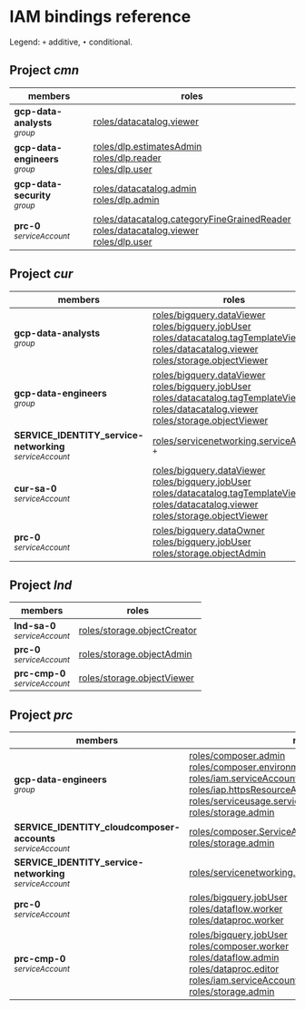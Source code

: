 # IAM bindings reference

Legend: <code>+</code> additive, <code>•</code> conditional.

## Project <i>cmn</i>

| members | roles |
|---|---|
|<b>gcp-data-analysts</b><br><small><i>group</i></small>|[roles/datacatalog.viewer](https://cloud.google.com/iam/docs/understanding-roles#datacatalog.viewer) |
|<b>gcp-data-engineers</b><br><small><i>group</i></small>|[roles/dlp.estimatesAdmin](https://cloud.google.com/iam/docs/understanding-roles#dlp.estimatesAdmin) <br>[roles/dlp.reader](https://cloud.google.com/iam/docs/understanding-roles#dlp.reader) <br>[roles/dlp.user](https://cloud.google.com/iam/docs/understanding-roles#dlp.user) |
|<b>gcp-data-security</b><br><small><i>group</i></small>|[roles/datacatalog.admin](https://cloud.google.com/iam/docs/understanding-roles#datacatalog.admin) <br>[roles/dlp.admin](https://cloud.google.com/iam/docs/understanding-roles#dlp.admin) |
|<b>prc-0</b><br><small><i>serviceAccount</i></small>|[roles/datacatalog.categoryFineGrainedReader](https://cloud.google.com/iam/docs/understanding-roles#datacatalog.categoryFineGrainedReader) <br>[roles/datacatalog.viewer](https://cloud.google.com/iam/docs/understanding-roles#datacatalog.viewer) <br>[roles/dlp.user](https://cloud.google.com/iam/docs/understanding-roles#dlp.user) |

## Project <i>cur</i>

| members | roles |
|---|---|
|<b>gcp-data-analysts</b><br><small><i>group</i></small>|[roles/bigquery.dataViewer](https://cloud.google.com/iam/docs/understanding-roles#bigquery.dataViewer) <br>[roles/bigquery.jobUser](https://cloud.google.com/iam/docs/understanding-roles#bigquery.jobUser) <br>[roles/datacatalog.tagTemplateViewer](https://cloud.google.com/iam/docs/understanding-roles#datacatalog.tagTemplateViewer) <br>[roles/datacatalog.viewer](https://cloud.google.com/iam/docs/understanding-roles#datacatalog.viewer) <br>[roles/storage.objectViewer](https://cloud.google.com/iam/docs/understanding-roles#storage.objectViewer) |
|<b>gcp-data-engineers</b><br><small><i>group</i></small>|[roles/bigquery.dataViewer](https://cloud.google.com/iam/docs/understanding-roles#bigquery.dataViewer) <br>[roles/bigquery.jobUser](https://cloud.google.com/iam/docs/understanding-roles#bigquery.jobUser) <br>[roles/datacatalog.tagTemplateViewer](https://cloud.google.com/iam/docs/understanding-roles#datacatalog.tagTemplateViewer) <br>[roles/datacatalog.viewer](https://cloud.google.com/iam/docs/understanding-roles#datacatalog.viewer) <br>[roles/storage.objectViewer](https://cloud.google.com/iam/docs/understanding-roles#storage.objectViewer) |
|<b>SERVICE_IDENTITY_service-networking</b><br><small><i>serviceAccount</i></small>|[roles/servicenetworking.serviceAgent](https://cloud.google.com/iam/docs/understanding-roles#servicenetworking.serviceAgent) <code>+</code>|
|<b>cur-sa-0</b><br><small><i>serviceAccount</i></small>|[roles/bigquery.dataViewer](https://cloud.google.com/iam/docs/understanding-roles#bigquery.dataViewer) <br>[roles/bigquery.jobUser](https://cloud.google.com/iam/docs/understanding-roles#bigquery.jobUser) <br>[roles/datacatalog.tagTemplateViewer](https://cloud.google.com/iam/docs/understanding-roles#datacatalog.tagTemplateViewer) <br>[roles/datacatalog.viewer](https://cloud.google.com/iam/docs/understanding-roles#datacatalog.viewer) <br>[roles/storage.objectViewer](https://cloud.google.com/iam/docs/understanding-roles#storage.objectViewer) |
|<b>prc-0</b><br><small><i>serviceAccount</i></small>|[roles/bigquery.dataOwner](https://cloud.google.com/iam/docs/understanding-roles#bigquery.dataOwner) <br>[roles/bigquery.jobUser](https://cloud.google.com/iam/docs/understanding-roles#bigquery.jobUser) <br>[roles/storage.objectAdmin](https://cloud.google.com/iam/docs/understanding-roles#storage.objectAdmin) |

## Project <i>lnd</i>

| members | roles |
|---|---|
|<b>lnd-sa-0</b><br><small><i>serviceAccount</i></small>|[roles/storage.objectCreator](https://cloud.google.com/iam/docs/understanding-roles#storage.objectCreator) |
|<b>prc-0</b><br><small><i>serviceAccount</i></small>|[roles/storage.objectAdmin](https://cloud.google.com/iam/docs/understanding-roles#storage.objectAdmin) |
|<b>prc-cmp-0</b><br><small><i>serviceAccount</i></small>|[roles/storage.objectViewer](https://cloud.google.com/iam/docs/understanding-roles#storage.objectViewer) |

## Project <i>prc</i>

| members | roles |
|---|---|
|<b>gcp-data-engineers</b><br><small><i>group</i></small>|[roles/composer.admin](https://cloud.google.com/iam/docs/understanding-roles#composer.admin) <br>[roles/composer.environmentAndStorageObjectAdmin](https://cloud.google.com/iam/docs/understanding-roles#composer.environmentAndStorageObjectAdmin) <br>[roles/iam.serviceAccountUser](https://cloud.google.com/iam/docs/understanding-roles#iam.serviceAccountUser) <br>[roles/iap.httpsResourceAccessor](https://cloud.google.com/iam/docs/understanding-roles#iap.httpsResourceAccessor) <br>[roles/serviceusage.serviceUsageConsumer](https://cloud.google.com/iam/docs/understanding-roles#serviceusage.serviceUsageConsumer) <br>[roles/storage.admin](https://cloud.google.com/iam/docs/understanding-roles#storage.admin) |
|<b>SERVICE_IDENTITY_cloudcomposer-accounts</b><br><small><i>serviceAccount</i></small>|[roles/composer.ServiceAgentV2Ext](https://cloud.google.com/iam/docs/understanding-roles#composer.ServiceAgentV2Ext) <br>[roles/storage.admin](https://cloud.google.com/iam/docs/understanding-roles#storage.admin) |
|<b>SERVICE_IDENTITY_service-networking</b><br><small><i>serviceAccount</i></small>|[roles/servicenetworking.serviceAgent](https://cloud.google.com/iam/docs/understanding-roles#servicenetworking.serviceAgent) <code>+</code>|
|<b>prc-0</b><br><small><i>serviceAccount</i></small>|[roles/bigquery.jobUser](https://cloud.google.com/iam/docs/understanding-roles#bigquery.jobUser) <br>[roles/dataflow.worker](https://cloud.google.com/iam/docs/understanding-roles#dataflow.worker) <br>[roles/dataproc.worker](https://cloud.google.com/iam/docs/understanding-roles#dataproc.worker) |
|<b>prc-cmp-0</b><br><small><i>serviceAccount</i></small>|[roles/bigquery.jobUser](https://cloud.google.com/iam/docs/understanding-roles#bigquery.jobUser) <br>[roles/composer.worker](https://cloud.google.com/iam/docs/understanding-roles#composer.worker) <br>[roles/dataflow.admin](https://cloud.google.com/iam/docs/understanding-roles#dataflow.admin) <br>[roles/dataproc.editor](https://cloud.google.com/iam/docs/understanding-roles#dataproc.editor) <br>[roles/iam.serviceAccountUser](https://cloud.google.com/iam/docs/understanding-roles#iam.serviceAccountUser) <br>[roles/storage.admin](https://cloud.google.com/iam/docs/understanding-roles#storage.admin) |
